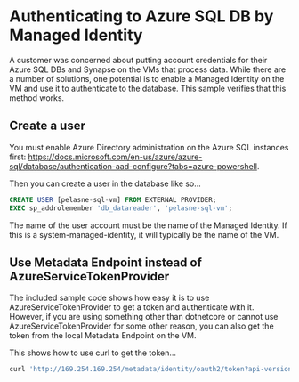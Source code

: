 # Authenticating to Azure SQL DB by Managed Identity

A customer was concerned about putting account credentials for their Azure SQL DBs and Synapse on the VMs that process data. While there are a number of solutions, one potential is to enable a Managed Identity on the VM and use it to authenticate to the database. This sample verifies that this method works.

## Create a user

You must enable Azure Directory administration on the Azure SQL instances first: <https://docs.microsoft.com/en-us/azure/azure-sql/database/authentication-aad-configure?tabs=azure-powershell>.

Then you can create a user in the database like so...

```sql
CREATE USER [pelasne-sql-vm] FROM EXTERNAL PROVIDER;
EXEC sp_addrolemember 'db_datareader', 'pelasne-sql-vm';
```

The name of the user account must be the name of the Managed Identity. If this is a system-managed-identity, it will typically be the name of the VM.

## Use Metadata Endpoint instead of AzureServiceTokenProvider

The included sample code shows how easy it is to use AzureServiceTokenProvider to get a token and authenticate with it. However, if you are using something other than dotnetcore or cannot use AzureServiceTokenProvider for some other reason, you can also get the token from the local Metadata Endpoint on the VM.

This shows how to use curl to get the token...

```bash
curl 'http://169.254.169.254/metadata/identity/oauth2/token?api-version=2018-02-01&resource=https%3A%2F%2Fdatabase.windows.net' -H Metadata:true
```
